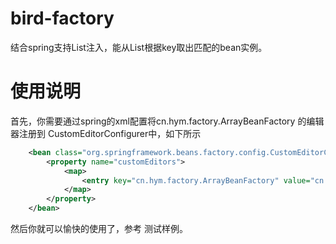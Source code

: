 # bird-factory
结合spring支持List注入，能从List根据key取出匹配的bean实例。

# 使用说明
首先，你需要通过spring的xml配置将cn.hym.factory.ArrayBeanFactory 的编辑器注册到 CustomEditorConfigurer中，如下所示
```xml
    <bean class="org.springframework.beans.factory.config.CustomEditorConfigurer">
        <property name="customEditors">
            <map>
                <entry key="cn.hym.factory.ArrayBeanFactory" value="cn.hym.factory.BeanFactoryServiceEditor"></entry>
            </map>
        </property>
    </bean>
```

然后你就可以愉快的使用了，参考 测试样例。
